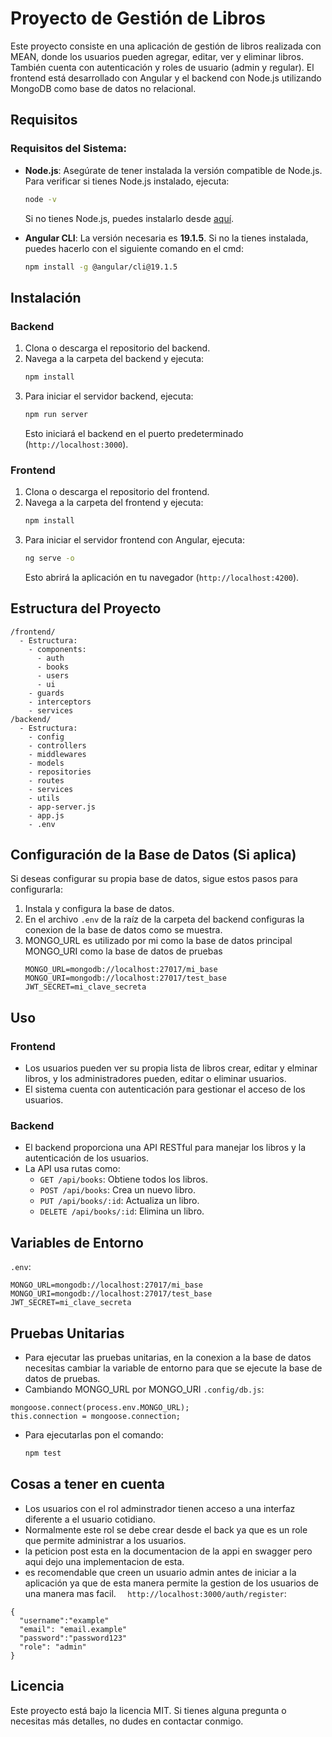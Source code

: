 # Proyecto de Gestión de Libros

Este proyecto consiste en una aplicación de gestión de libros realizada con MEAN, donde los usuarios pueden agregar, editar, ver y eliminar libros. También cuenta con autenticación y roles de usuario (admin y regular). El frontend está desarrollado con Angular y el backend con Node.js utilizando MongoDB como base de datos no relacional.

## Requisitos

### Requisitos del Sistema:
- **Node.js**: Asegúrate de tener instalada la versión compatible de Node.js. Para verificar si tienes Node.js instalado, ejecuta:
  ```bash
  node -v
  ```
  Si no tienes Node.js, puedes instalarlo desde [aquí](https://nodejs.org/).

- **Angular CLI**: La versión necesaria es **19.1.5**. Si no la tienes instalada, puedes hacerlo con el siguiente comando en el cmd:
  ```bash
  npm install -g @angular/cli@19.1.5
  ```

## Instalación

### Backend
1. Clona o descarga el repositorio del backend.
2. Navega a la carpeta del backend y ejecuta:
   ```bash
   npm install
   ```
3. Para iniciar el servidor backend, ejecuta:
   ```bash
   npm run server
   ```
   Esto iniciará el backend en el puerto predeterminado (`http://localhost:3000`).

### Frontend
1. Clona o descarga el repositorio del frontend.
2. Navega a la carpeta del frontend y ejecuta:
   ```bash
   npm install
   ```
3. Para iniciar el servidor frontend con Angular, ejecuta:
   ```bash
   ng serve -o
   ```
   Esto abrirá la aplicación en tu navegador (`http://localhost:4200`).

## Estructura del Proyecto

```plaintext
/frontend/
  - Estructura:
    - components:
      - auth
      - books
      - users
      - ui
    - guards
    - interceptors
    - services
/backend/
  - Estructura:
    - config
    - controllers
    - middlewares
    - models
    - repositories
    - routes
    - services
    - utils
    - app-server.js
    - app.js
    - .env
```

## Configuración de la Base de Datos (Si aplica)
Si deseas configurar su propia base de datos, sigue estos pasos para configurarla:

1. Instala y configura la base de datos.
2. En el archivo `.env` de la raíz de la carpeta del backend configuras la conexion de la base de datos como se muestra.
3. MONGO_URL es utilizado por mi como la base de datos principal MONGO_URI como la base de datos de pruebas
   ```text
   MONGO_URL=mongodb://localhost:27017/mi_base
   MONGO_URI=mongodb://localhost:27017/test_base
   JWT_SECRET=mi_clave_secreta
   ```

## Uso

### Frontend
- Los usuarios pueden ver su propia lista de libros crear, editar y elminar libros, y los administradores pueden, editar o eliminar usuarios.
- El sistema cuenta con autenticación para gestionar el acceso de los usuarios.

### Backend
- El backend proporciona una API RESTful para manejar los libros y la autenticación de los usuarios.
- La API usa rutas como:
  - `GET /api/books`: Obtiene todos los libros.
  - `POST /api/books`: Crea un nuevo libro.
  - `PUT /api/books/:id`: Actualiza un libro.
  - `DELETE /api/books/:id`: Elimina un libro.

## Variables de Entorno
 `.env`:
```text
MONGO_URL=mongodb://localhost:27017/mi_base
MONGO_URI=mongodb://localhost:27017/test_base
JWT_SECRET=mi_clave_secreta
```

## Pruebas Unitarias
- Para ejecutar las pruebas unitarias, en la conexion a la base de datos necesitas cambiar la variable de entorno para que se ejecute la base de datos de pruebas.
- Cambiando MONGO_URL por MONGO_URI
`.config/db.js`:
```text
mongoose.connect(process.env.MONGO_URL);
this.connection = mongoose.connection;
```
- Para ejecutarlas pon el comando:
  ```bash
  npm test
  ```
## Cosas a tener en cuenta
  - Los usuarios con el rol adminstrador tienen acceso a una interfaz diferente a el usuario cotidiano.
  - Normalmente este rol se debe crear desde el back ya que es un role que permite administrar a los usuarios.
  - la peticion post esta en la documentacion de la appi en swagger pero aqui dejo una implementacion de esta.
  - es recomendable que creen un usuario admin antes de iniciar a la aplicación ya que de esta manera permite la gestion de los usuarios de una manera mas facil.
 `  http://localhost:3000/auth/register`:
```text
{
  "username":"example"
  "email": "email.example"
  "password":"password123"
  "role": "admin"
}
```

## Licencia
Este proyecto está bajo la licencia MIT. Si tienes alguna pregunta o necesitas más detalles, no dudes en contactar conmigo.
